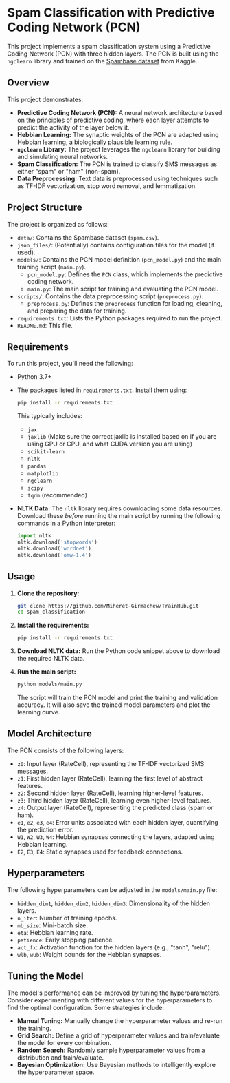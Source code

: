 # Spam Classification with Predictive Coding Network (PCN)

This project implements a spam classification system using a Predictive Coding Network (PCN) with three hidden layers. The PCN is built using the `ngclearn` library and trained on the [Spambase dataset](https://www.kaggle.com/uciml/sms-spam-collection-dataset) from Kaggle.

## Overview

This project demonstrates:

*   **Predictive Coding Network (PCN):** A neural network architecture based on the principles of predictive coding, where each layer attempts to predict the activity of the layer below it.
*   **Hebbian Learning:** The synaptic weights of the PCN are adapted using Hebbian learning, a biologically plausible learning rule.
*   **`ngclearn` Library:**  The project leverages the `ngclearn` library for building and simulating neural networks.
*   **Spam Classification:**  The PCN is trained to classify SMS messages as either "spam" or "ham" (non-spam).
*   **Data Preprocessing:** Text data is preprocessed using techniques such as TF-IDF vectorization, stop word removal, and lemmatization.

## Project Structure

The project is organized as follows:

*   `data/`: Contains the Spambase dataset (`spam.csv`).
*   `json_files/`: (Potentially) contains configuration files for the model (if used).
*   `models/`: Contains the PCN model definition (`pcn_model.py`) and the main training script (`main.py`).
    *   `pcn_model.py`: Defines the `PCN` class, which implements the predictive coding network.
    *   `main.py`: The main script for training and evaluating the PCN model.
*   `scripts/`: Contains the data preprocessing script (`preprocess.py`).
    *   `preprocess.py`: Defines the `preprocess` function for loading, cleaning, and preparing the data for training.
*   `requirements.txt`: Lists the Python packages required to run the project.
*   `README.md`: This file.

## Requirements

To run this project, you'll need the following:

*   Python 3.7+
*   The packages listed in `requirements.txt`.  Install them using:

    ```bash
    pip install -r requirements.txt
    ```

    This typically includes:
    *   `jax`
    *   `jaxlib` (Make sure the correct jaxlib is installed based on if you are using GPU or CPU, and what CUDA version you are using)
    *   `scikit-learn`
    *   `nltk`
    *   `pandas`
    *   `matplotlib`
    *   `ngclearn`
    *   `scipy`
    *   `tqdm` (recommended)
*   **NLTK Data:** The `nltk` library requires downloading some data resources. Download these *before* running the main script by running the following commands in a Python interpreter:

    ```python
    import nltk
    nltk.download('stopwords')
    nltk.download('wordnet')
    nltk.download('omw-1.4')
    ```

## Usage

1.  **Clone the repository:**

    ```bash
    git clone https://github.com/Miheret-Girmachew/TrainHub.git
    cd spam_classification
    ```

2.  **Install the requirements:**

    ```bash
    pip install -r requirements.txt
    ```

3.  **Download NLTK data:** Run the Python code snippet above to download the required NLTK data.

4.  **Run the main script:**

    ```bash
    python models/main.py
    ```

    The script will train the PCN model and print the training and validation accuracy. It will also save the trained model parameters and plot the learning curve.

## Model Architecture

The PCN consists of the following layers:

*   `z0`: Input layer (RateCell), representing the TF-IDF vectorized SMS messages.
*   `z1`: First hidden layer (RateCell), learning the first level of abstract features.
*   `z2`: Second hidden layer (RateCell), learning higher-level features.
*   `z3`: Third hidden layer (RateCell), learning even higher-level features.
*   `z4`: Output layer (RateCell), representing the predicted class (spam or ham).
*   `e1`, `e2`, `e3`, `e4`: Error units associated with each hidden layer, quantifying the prediction error.
*   `W1`, `W2`, `W3`, `W4`: Hebbian synapses connecting the layers, adapted using Hebbian learning.
*   `E2`, `E3`, `E4`: Static synapses used for feedback connections.

## Hyperparameters

The following hyperparameters can be adjusted in the `models/main.py` file:

*   `hidden_dim1`, `hidden_dim2`, `hidden_dim3`: Dimensionality of the hidden layers.
*   `n_iter`: Number of training epochs.
*   `mb_size`: Mini-batch size.
*   `eta`: Hebbian learning rate.
*   `patience`: Early stopping patience.
*   `act_fx`: Activation function for the hidden layers (e.g., "tanh", "relu").
*   `wlb`, `wub`: Weight bounds for the Hebbian synapses.

## Tuning the Model

The model's performance can be improved by tuning the hyperparameters. Consider experimenting with different values for the hyperparameters to find the optimal configuration. Some strategies include:

*   **Manual Tuning:** Manually change the hyperparameter values and re-run the training.
*   **Grid Search:** Define a grid of hyperparameter values and train/evaluate the model for every combination.
*   **Random Search:** Randomly sample hyperparameter values from a distribution and train/evaluate.
*   **Bayesian Optimization:** Use Bayesian methods to intelligently explore the hyperparameter space.



